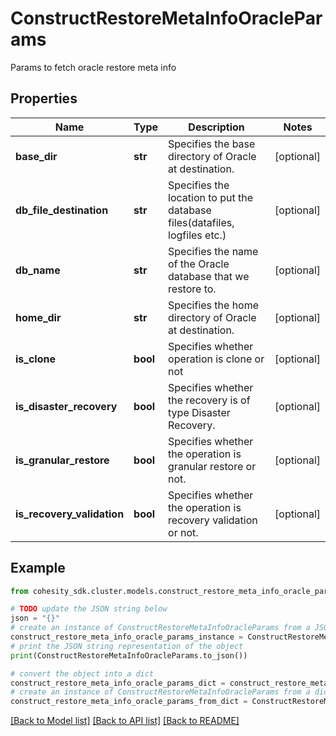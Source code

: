 # ConstructRestoreMetaInfoOracleParams

Params to fetch oracle restore meta info

## Properties

Name | Type | Description | Notes
------------ | ------------- | ------------- | -------------
**base_dir** | **str** | Specifies the base directory of Oracle at destination. | [optional] 
**db_file_destination** | **str** | Specifies the location to put the database files(datafiles, logfiles etc.) | [optional] 
**db_name** | **str** | Specifies the name of the Oracle database that we restore to. | [optional] 
**home_dir** | **str** | Specifies the home directory of Oracle at destination. | [optional] 
**is_clone** | **bool** | Specifies whether operation is clone or not | [optional] 
**is_disaster_recovery** | **bool** | Specifies whether the recovery is of type Disaster Recovery. | [optional] 
**is_granular_restore** | **bool** | Specifies whether the operation is granular restore or not. | [optional] 
**is_recovery_validation** | **bool** | Specifies whether the operation is recovery validation or not. | [optional] 

## Example

```python
from cohesity_sdk.cluster.models.construct_restore_meta_info_oracle_params import ConstructRestoreMetaInfoOracleParams

# TODO update the JSON string below
json = "{}"
# create an instance of ConstructRestoreMetaInfoOracleParams from a JSON string
construct_restore_meta_info_oracle_params_instance = ConstructRestoreMetaInfoOracleParams.from_json(json)
# print the JSON string representation of the object
print(ConstructRestoreMetaInfoOracleParams.to_json())

# convert the object into a dict
construct_restore_meta_info_oracle_params_dict = construct_restore_meta_info_oracle_params_instance.to_dict()
# create an instance of ConstructRestoreMetaInfoOracleParams from a dict
construct_restore_meta_info_oracle_params_from_dict = ConstructRestoreMetaInfoOracleParams.from_dict(construct_restore_meta_info_oracle_params_dict)
```
[[Back to Model list]](../README.md#documentation-for-models) [[Back to API list]](../README.md#documentation-for-api-endpoints) [[Back to README]](../README.md)


